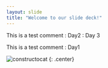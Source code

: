 ```yaml
---
layout: slide
title: "Welcome to our slide deck!"
---
```



This is a test comment : Day2 : Day 3

This is a test comment : Day1

![constructocat](https://octodex.github.com/images/constructocat2.jpg)
{: .center}
